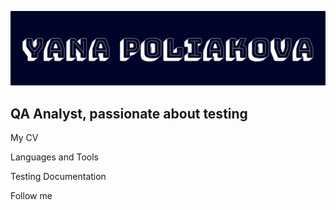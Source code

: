 [![Header](https://github.com/yanapol/yanapol/blob/main/assets/logo.png)](https://www.linkedin.com/in/yanapoliakova/)

## QA Analyst, passionate about testing

My CV

Languages and Tools

Testing Documentation

Follow me

